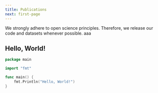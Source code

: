```yaml
---
title: Publications
next: first-page
---
```


We strongly adhere to open science principles. Therefore, we release our code and datasets whenever possible.
aaa
## Hello, World!

```go {filename="main.go"}
package main

import "fmt"

func main() {
    fmt.Println("Hello, World!")
}
```
